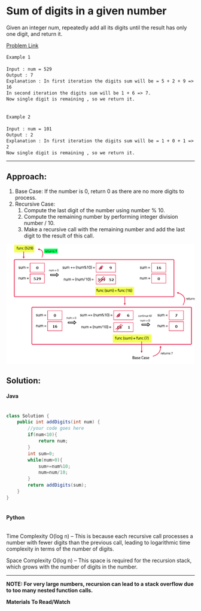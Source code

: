 # Sum of digits in a given number

Given an integer num, repeatedly add all its digits until the result has only one digit, and return it.

[Problem Link]()

```
Example 1

Input : num = 529
Output : 7
Explanation : In first iteration the digits sum will be = 5 + 2 + 9 => 16
In second iteration the digits sum will be 1 + 6 => 7.
Now single digit is remaining , so we return it.


Example 2

Input : num = 101
Output : 2
Explanation : In first iteration the digits sum will be = 1 + 0 + 1 => 2
Now single digit is remaining , so we return it.

```

---

## **Approach**:

1. Base Case: If the number is 0, return 0 as there are no more digits to process.
2. Recursive Case:
   1. Compute the last digit of the number using number % 10.
   2. Compute the remaining number by performing integer division number / 10.
   3. Make a recursive call with the remaining number and add the last digit to the result of this call.

![alt text](./Images/sum_n_digits.png)

## **Solution**:

#### Java

```Java

class Solution {
    public int addDigits(int num) {
        //your code goes here
        if(num<10){
            return num;
        }
        int sum=0;
        while(num>0){
            sum+=num%10;
            num=num/10;
        }
        return addDigits(sum);
    }
}



```

#### Python

```python


```

Time Complexity O(log n) – This is because each recursive call processes a number with fewer digits than the previous call, leading to logarithmic time complexity in terms of the number of digits.

Space Complexity O(log n) – This space is required for the recursion stack, which grows with the number of digits in the number.

---

**NOTE: For very large numbers, recursion can lead to a stack overflow due to too many nested function calls.**

**Materials To Read/Watch**
